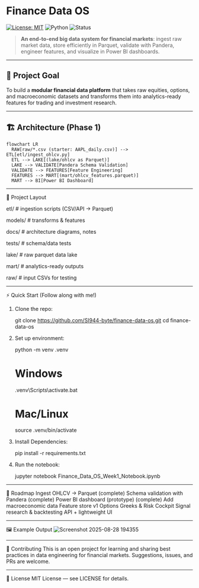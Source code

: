 # Finance Data OS

[![License: MIT](https://img.shields.io/badge/License-MIT-blue.svg)](LICENSE)
![Python](https://img.shields.io/badge/python-3.11+-blue.svg)
![Status](https://img.shields.io/badge/status-active-success.svg)

> **An end-to-end big data system for financial markets**: ingest raw market data, store efficiently in Parquet, validate with Pandera, engineer features, and visualize in Power BI dashboards.

---

## 🚀 Project Goal
To build a **modular financial data platform** that takes raw equities, options, and macroeconomic datasets and transforms them into analytics-ready features for trading and investment research.

---

## 🏗️ Architecture (Phase 1)

    flowchart LR
      RAW[raw/*.csv (starter: AAPL_daily.csv)] --> ETL[etl/ingest_ohlcv.py]
      ETL --> LAKE[(lake/ohlcv as Parquet)]
      LAKE --> VALIDATE[Pandera Schema Validation]
      VALIDATE --> FEATURES[Feature Engineering]
      FEATURES --> MART[(mart/ohlcv_features.parquet)]
      MART --> BI[Power BI Dashboard]

---

📂 Project Layout

etl/        # ingestion scripts (CSV/API → Parquet)

models/     # transforms & features

docs/       # architecture diagrams, notes

tests/      # schema/data tests

lake/       # raw parquet data lake

mart/       # analytics-ready outputs

raw/        # input CSVs for testing

---

⚡ Quick Start (Follow along with me!)

1. Clone the repo:

    git clone https://github.com/SI944-byte/finance-data-os.git
    cd finance-data-os

2. Set up environment:

    python -m venv .venv

    # Windows
    .venv\Scripts\activate.bat

    # Mac/Linux
    source .venv/bin/activate

3. Install Dependencies:

    pip install -r requirements.txt

4. Run the notebook:

    jupyter notebook Finance_Data_OS_Week1_Notebook.ipynb

---

📅 Roadmap
  Ingest OHLCV → Parquet (complete)
  Schema validation with Pandera (complete)
  Power BI dashboard (prototype) (complete)
  Add macroeconomic data
  Feature store v1
  Options Greeks & Risk Cockpit
  Signal research & backtesting
  API + lightweight UI

  ---

🖼️ Example Output
![Screenshot 2025-08-28 194355](https://github.com/user-attachments/assets/99ec77f1-4f78-4d5a-9c43-0d968fe5a17e)

---

🤝 Contributing
This is an open project for learning and sharing best practices in data engineering for financial markets.
Suggestions, issues, and PRs are welcome.

---

📜 License
MIT License — see LICENSE for details.

